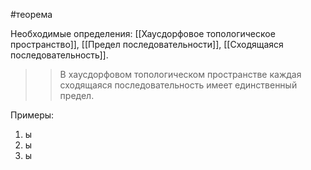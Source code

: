 #теорема 

Необходимые определения: [[Хаусдорфовое топологическое пространство]], [[Предел последовательности]], [[Сходящаяся последовательность]].

>>В хаусдорфовом топологическом пространстве каждая сходящаяся последовательность имеет единственный предел.

Примеры:
1) ы
2) ы
3) ы